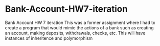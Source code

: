 # Bank-Account-HW7-iteration
Bank Account HW 7 iteration
This was a former assignment where I had to create a program that would mimic the actions of a bank such as creating an account, making deposits, withdrawals, checks, etc. This will have instances of inheritence and polymorphism
